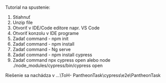 Tutorial na spustenie:
1. Stiahnuť 
2. Unzip file
3. Otvoriť v IDE/Code editore napr. VS Code
4. Otvoriť konzolu v IDE programe
5. Zadať command - npm init
6. Zadať command - npm install
7. Zadať command - Ng serve
8. Zadať command - npm install cypress
9. Zadať command npx cypress open alebo node ./node_modules/cypress/bin/cypress open  

Riešenie sa nachádza v ...\ToH- PantheonTask\cypress\e2e\PantheonTask
